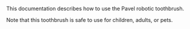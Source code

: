 This documentation describes how to use the Pavel robotic toothbrush.

Note that this toothbrush is safe to use for children, adults, or pets.

